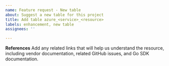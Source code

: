```yaml
---
name: Feature request - New table
about: Suggest a new table for this project
title: Add table azure_<service>_<resource>
labels: enhancement, new table
assignees: ''

---
```


**References**
Add any related links that will help us understand the resource, including vendor documentation, related GitHub issues, and Go SDK documentation.
